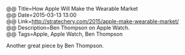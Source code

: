 @@ Title=How Apple Will Make the Wearable Market  
@@ Date=2015-03-13 13:00  
@@ Link=http://stratechery.com/2015/apple-make-wearable-market/  
@@ Description=Ben Thompson on Apple Watch.  
@@ Tags=Apple, Apple Watch, Ben Thompson  

Another great piece by Ben Thompson.